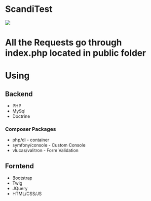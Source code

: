 # ScandiTest
![](https://github.com/NNishnianidze/ScandiTest/blob/master/Gif.gif)

# **All the Requests go through index.php located in public folder** #

# Using #
## Backend ##
* PHP
* MySql
* Doctrine

### Composer Packages ###
* php/di - container
* symfony/console - Custom Console
* vlucas/valitron - Form Validation 

## Forntend ##
* Bootstrap
* Twig
* JQuery
* HTML/CSS/JS

